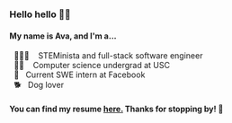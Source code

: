 ### Hello hello 👋🏼
####   My name is Ava, and I'm a...  
&nbsp; 👩🏻‍💻 &nbsp;&nbsp; STEMinista and full-stack software engineer  
&nbsp; ✌🏼 &nbsp;&nbsp; Computer science undergrad at USC  
&nbsp; 💙 &nbsp;&nbsp;Current SWE intern at Facebook  
&nbsp; 🐕 &nbsp;&nbsp;Dog lover

#### You can find my resume [here.](https://github.com/AvaDeLaCruz/DeLaCruz_Ava.pdf/blob/master/DeLaCruz_Ava.pdf) Thanks for stopping by! 🥰
<!--
**AvaDeLaCruz/AvaDeLaCruz** is a ✨ _special_ ✨ repository because its `README.md` (this file) appears on your GitHub profile.

Here are some ideas to get you started:

- 🔭 I’m currently working on ...
- 🌱 I’m currently learning ...
- 👯 I’m looking to collaborate on ...
- 🤔 I’m looking for help with ...
- 💬 Ask me about ...
- 📫 How to reach me: ...
- 😄 Pronouns: ...
- ⚡ Fun fact: ...
-->
 
